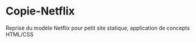 # Copie-Netflix
Reprise du modèle Netflix pour petit site statique, application de concepts HTML/CSS
